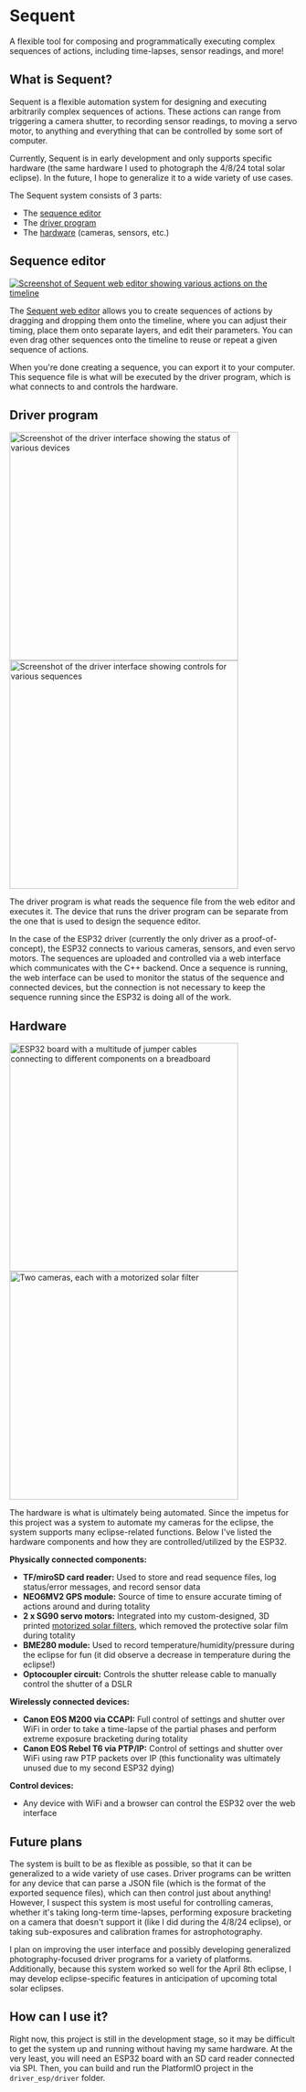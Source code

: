 # Sequent

A flexible tool for composing and programmatically executing complex sequences of actions, including time-lapses, sensor readings, and more!

## What is Sequent?

Sequent is a flexible automation system for designing and executing arbitrarily complex sequences of actions. These actions can range from triggering a camera shutter, to recording sensor readings, to moving a servo motor, to anything and everything that can be controlled by some sort of computer.

Currently, Sequent is in early development and only supports specific hardware (the same hardware I used to photograph the 4/8/24 total solar eclipse). In the future, I hope to generalize it to a wide variety of use cases.

The Sequent system consists of 3 parts:
- The [sequence editor](#sequence-editor)
- The [driver program](#driver-program)
- The [hardware](#hardware) (cameras, sensors, etc.)

## Sequence editor

[![Screenshot of Sequent web editor showing various actions on the timeline](/doc_assets/editor-1.png)](/doc_assets/editor-1_full.png)

The [Sequent web editor](https://sequent.ethanvoth.com) allows you to create sequences of actions by dragging and dropping them onto the timeline, where you can adjust their timing, place them onto separate layers, and edit their parameters. You can even drag other sequences onto the timeline to reuse or repeat a given sequence of actions.

When you're done creating a sequence, you can export it to your computer. This sequence file is what will be executed by the driver program, which is what connects to and controls the hardware.

## Driver program

[<img src="doc_assets/driver-1.png" alt="Screenshot of the driver interface showing the status of various devices" width="400">](/doc_assets/driver-1.png)
[<img src="doc_assets/driver-2.png" alt="Screenshot of the driver interface showing controls for various sequences" width="400">](/doc_assets/driver-2.png)

The driver program is what reads the sequence file from the web editor and executes it. The device that runs the driver program can be separate from the one that is used to design the sequence editor.

In the case of the ESP32 driver (currently the only driver as a proof-of-concept), the ESP32 connects to various cameras, sensors, and even servo motors. The sequences are uploaded and controlled via a web interface which communicates with the C++ backend. Once a sequence is running, the web interface can be used to monitor the status of the sequence and connected devices, but the connection is not necessary to keep the sequence running since the ESP32 is doing all of the work.

## Hardware

[<img src="doc_assets/hardware-1.jpg" alt="ESP32 board with a multitude of jumper cables connecting to different components on a breadboard" width="400">](/doc_assets/hardware-1.jpg)
[<img src="doc_assets/hardware-2.jpg" alt="Two cameras, each with a motorized solar filter" width="400">](/doc_assets/hardware-2.jpg)

The hardware is what is ultimately being automated. Since the impetus for this project was a system to automate my cameras for the eclipse, the system supports many eclipse-related functions. Below I've listed the hardware components and how they are controlled/utilized by the ESP32.

**Physically connected components:**
- **TF/miroSD card reader:** Used to store and read sequence files, log status/error messages, and record sensor data
- **NEO6MV2 GPS module:** Source of time to ensure accurate timing of actions around and during totality
- **2 x SG90 servo motors:** Integrated into my custom-designed, 3D printed [motorized solar filters](https://github.com/evoth/motorized-solar-filter), which removed the protective solar film during totality
- **BME280 module:** Used to record temperature/humidity/pressure during the eclipse for fun (it did observe a decrease in temperature during the eclipse!)
- **Optocoupler circuit:** Controls the shutter release cable to manually control the shutter of a DSLR

**Wirelessly connected devices:**
- **Canon EOS M200 via CCAPI:** Full control of settings and shutter over WiFi in order to take a time-lapse of the partial phases and perform extreme exposure bracketing during totality
- **Canon EOS Rebel T6 via PTP/IP:** Control of settings and shutter over WiFi using raw PTP packets over IP (this functionality was ultimately unused due to my second ESP32 dying)

**Control devices:**
- Any device with WiFi and a browser can control the ESP32 over the web interface

## Future plans

The system is built to be as flexible as possible, so that it can be generalized to a wide variety of use cases. Driver programs can be written for any device that can parse a JSON file (which is the format of the exported sequence files), which can then control just about anything! However, I suspect this system is most useful for controlling cameras, whether it's taking long-term time-lapses, performing exposure bracketing on a camera that doesn't support it (like I did during the 4/8/24 eclipse), or taking sub-exposures and calibration frames for astrophotography.

I plan on improving the user interface and possibly developing generalized photography-focused driver programs for a variety of platforms. Additionally, because this system worked so well for the April 8th eclipse, I may develop eclipse-specific features in anticipation of upcoming total solar eclipses.

## How can I use it?

Right now, this project is still in the development stage, so it may be difficult to get the system up and running without having my same hardware. At the very least, you will need an ESP32 board with an SD card reader connected via SPI. Then, you can build and run the PlatformIO project in the `driver_esp/driver` folder.
